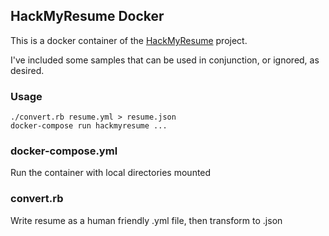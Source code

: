 ## HackMyResume Docker

This is a docker container of the [HackMyResume](https://github.com/hacksalot/HackMyResume) project.

I've included some samples that can be used in conjunction, or ignored, as desired.

### Usage

```
./convert.rb resume.yml > resume.json
docker-compose run hackmyresume ...
```

### docker-compose.yml

Run the container with local directories mounted

### convert.rb

Write resume as a human friendly .yml file, then transform to .json
